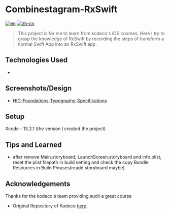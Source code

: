 # Combinestagram-RxSwift
[![en](https://img.shields.io/badge/lang-en-red.svg)](https://github.com/JustinInCoding/Combinestagram-RxSwift/blob/master/README.md)
[![zh-cn](https://img.shields.io/badge/lang-zh--cn-blue.svg)](https://github.com/JustinInCoding/Combinestagram-RxSwift/blob/master/README.zh-cn.md)

> This project is for me to learn from kodeco's iOS courses. Here I try to grasp the knowledge of RxSwift by recording the steps of transform a normal Swift App into an RxSwift app.


## Technologies Used
- 


## Screenshots/Design
- [HIG-Foundations-Typography-Specifications](https://developer.apple.com/design/human-interface-guidelines/typography#Specifications)
<!-- ![Example screenshot](./img/screenshot.png) -->


## Setup
Xcode - 13.2.1 (the version I created the project)

## Tips and Learned
- after remove Main.storyboard, LaunchScreen.storyboard and info.plist, reset the plist filepath in build setting and check the copy Bundle Resources in Build Phrases(readd storyboard maybe)


## Acknowledgements
Thanks for the kodeco's team providing such a great course
- Original Repository of Kodeco [_here_](). 

